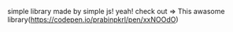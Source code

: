 simple library made by simple js! yeah!
check out => This awasome library(https://codepen.io/prabinpkrl/pen/xxNOOdO)

